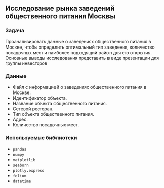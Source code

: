 ## Исследование рынка заведений общественного питания Москвы

### Задача

Проанализировать данные о заведениях общественного питания в Москве, чтобы определить оптимальный тип заведения, количество посадочных мест и наиболее подходящий район для его открытия. Основные выводы исследования представить в виде презентации для группы инвесторов

### Данные

  - Файл с информацией о заведениях общественного питания в Москве:
  - Идентификатор объекта.
  - Название объекта общественного питания.
  - Сетевой ресторан.
  - Тип объекта общественного питания.
  - Адрес.
  - Количество посадочных мест.

### Используемые библиотеки

- `pandas`
- `numpy`
- `matplotlib`
- `seaborn`
- `plotly.express`
- `folium`
- `datetime`

